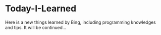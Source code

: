 # Today-I-Learned
Here is a new things learned by Bing, including programming knowledges and tips.
It will be continued...
